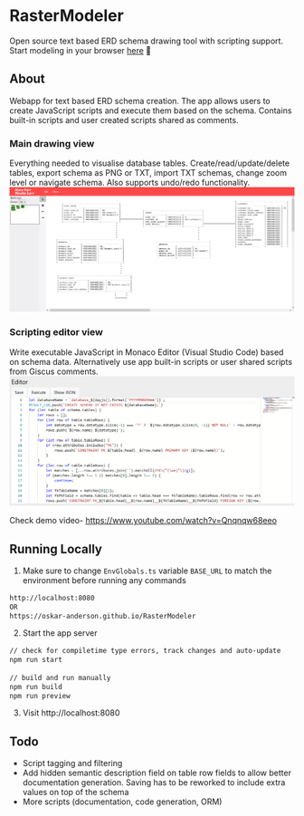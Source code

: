 # RasterModeler

Open source text based ERD schema drawing tool with scripting support. Start modeling in your browser [here](https://oskar-anderson.github.io/RasterModeler) 📐

## About
Webapp for text based ERD schema creation. The app allows users to create JavaScript scripts and execute them based on the schema. Contains built-in scripts and user created scripts shared as comments.

### Main drawing view
Everything needed to visualise database tables. Create/read/update/delete tables, export schema as PNG or TXT, import TXT schemas, change zoom level or navigate schema. Also supports undo/redo functionality.
![Drawing view](./doc/img/drawing_view_2.png)


### Scripting editor view
Write executable JavaScript in Monaco Editor (Visual Studio Code) based on schema data. Alternatively use app built-in scripts or user shared scripts from Giscus comments.
![Scripting editor view](./doc/img/scripting_editor_view.png)

Check demo video- https://www.youtube.com/watch?v=Qnqnqw68eeo

## Running Locally

1. Make sure to change `EnvGlobals.ts` variable `BASE_URL` to match the environment before running any commands 
```
http://localhost:8080 
OR
https://oskar-anderson.github.io/RasterModeler
``` 


2. Start the app server
```
// check for compiletime type errors, track changes and auto-update
npm run start

// build and run manually
npm run build
npm run preview
```

3. Visit http://localhost:8080

## Todo
* Script tagging and filtering
* Add hidden semantic description field on table row fields to allow better documentation generation. Saving has to be reworked to include extra values on top of the schema
* More scripts (documentation, code generation, ORM)

